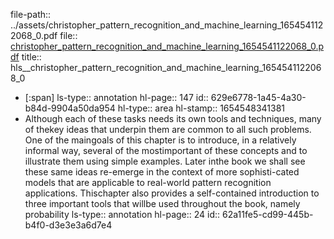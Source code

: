 file-path:: ../assets/christopher_pattern_recognition_and_machine_learning_1654541122068_0.pdf
file:: [christopher_pattern_recognition_and_machine_learning_1654541122068_0.pdf](../assets/christopher_pattern_recognition_and_machine_learning_1654541122068_0.pdf)
title:: hls__christopher_pattern_recognition_and_machine_learning_1654541122068_0

- [:span]
  ls-type:: annotation
  hl-page:: 147
  id:: 629e6778-1a45-4a30-b84d-9904a50da954
  hl-type:: area
  hl-stamp:: 1654548341381
- Although each of these tasks needs its own tools and techniques, many of thekey ideas that underpin them are common to all such problems. One of the maingoals of this chapter is to introduce, in a relatively informal way, several of the mostimportant of these concepts and to illustrate them using simple examples. Later inthe book we shall see these same ideas re-emerge in the context of more sophisti-cated models that are applicable to real-world pattern recognition applications. Thischapter also provides a self-contained introduction to three important tools that willbe used throughout the book, namely probability 
  ls-type:: annotation
  hl-page:: 24
  id:: 62a11fe5-cd99-445b-b4f0-d3e3e3a6d7e4